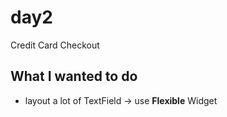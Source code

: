 # day2

Credit Card Checkout

## What I wanted to do

- layout a lot of TextField -> use **Flexible** Widget